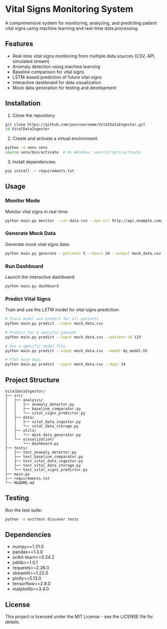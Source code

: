# Vital Signs Monitoring System

A comprehensive system for monitoring, analyzing, and predicting patient vital signs using machine learning and real-time data processing.

## Features

- Real-time vital signs monitoring from multiple data sources (CSV, API, simulated stream)
- Anomaly detection using machine learning
- Baseline comparison for vital signs
- LSTM-based prediction of future vital signs
- Interactive dashboard for data visualization
- Mock data generation for testing and development

## Installation

1. Clone the repository:
```bash
git clone https://github.com/yourusername/VitalDataIngestor.git
cd VitalDataIngestor
```

2. Create and activate a virtual environment:
```bash
python -m venv venv
source venv/bin/activate  # On Windows: venv\Scripts\activate
```

3. Install dependencies:
```bash
pip install -r requirements.txt
```

## Usage

### Monitor Mode
Monitor vital signs in real-time:
```bash
python main.py monitor --csv data.csv --api-url http://api.example.com/vitals --interval 5
```

### Generate Mock Data
Generate mock vital signs data:
```bash
python main.py generate --patients 5 --hours 24 --output mock_data.csv
```

### Run Dashboard
Launch the interactive dashboard:
```bash
python main.py dashboard
```

### Predict Vital Signs
Train and use the LSTM model for vital signs prediction:
```bash
# Train model and predict for all patients
python main.py predict --input mock_data.csv

# Predict for a specific patient
python main.py predict --input mock_data.csv --patient-id 123

# Use a specific model file
python main.py predict --input mock_data.csv --model my_model.h5

# Plot more days
python main.py predict --input mock_data.csv --days 14
```

## Project Structure

```
VitalDataIngestor/
├── src/
│   ├── analysis/
│   │   ├── anomaly_detector.py
│   │   ├── baseline_comparator.py
│   │   └── vital_signs_predictor.py
│   ├── data/
│   │   ├── vital_data_ingestor.py
│   │   └── vital_data_storage.py
│   ├── utils/
│   │   └── mock_data_generator.py
│   └── visualization/
│       └── dashboard.py
├── tests/
│   ├── test_anomaly_detector.py
│   ├── test_baseline_comparator.py
│   ├── test_vital_data_ingestor.py
│   ├── test_vital_data_storage.py
│   └── test_vital_signs_predictor.py
├── main.py
├── requirements.txt
└── README.md
```

## Testing

Run the test suite:
```bash
python -m unittest discover tests
```

## Dependencies

- numpy>=1.21.0
- pandas>=1.3.0
- scikit-learn>=0.24.2
- joblib>=1.0.1
- requests>=2.26.0
- streamlit>=1.22.0
- plotly>=5.13.0
- tensorflow>=2.8.0
- matplotlib>=3.4.0

## License

This project is licensed under the MIT License - see the LICENSE file for details. 